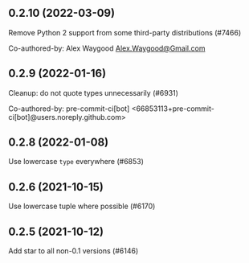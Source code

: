 ## 0.2.10 (2022-03-09)

Remove Python 2 support from some third-party distributions (#7466)

Co-authored-by: Alex Waygood <Alex.Waygood@Gmail.com>

## 0.2.9 (2022-01-16)

Cleanup: do not quote types unnecessarily (#6931)

Co-authored-by: pre-commit-ci[bot] <66853113+pre-commit-ci[bot]@users.noreply.github.com>

## 0.2.8 (2022-01-08)

Use lowercase `type` everywhere (#6853)

## 0.2.6 (2021-10-15)

Use lowercase tuple where possible (#6170)

## 0.2.5 (2021-10-12)

Add star to all non-0.1 versions (#6146)

